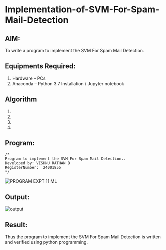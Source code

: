 # Implementation-of-SVM-For-Spam-Mail-Detection

## AIM:
To write a program to implement the SVM For Spam Mail Detection.

## Equipments Required:
1. Hardware – PCs
2. Anaconda – Python 3.7 Installation / Jupyter notebook

## Algorithm
1. 
2. 
3. 
4. 

## Program:
```
/*
Program to implement the SVM For Spam Mail Detection..
Developed by: VISHNU RATHAN B
RegisterNumber:  24001855
*/

```
![PROGRAM EXPT 11 ML](https://github.com/user-attachments/assets/4948706d-0664-40da-8297-d569e741af58)

## Output:
![output](https://github.com/user-attachments/assets/63270bf1-05e0-4933-ac93-b10cc15feed1)



## Result:
Thus the program to implement the SVM For Spam Mail Detection is written and verified using python programming.
